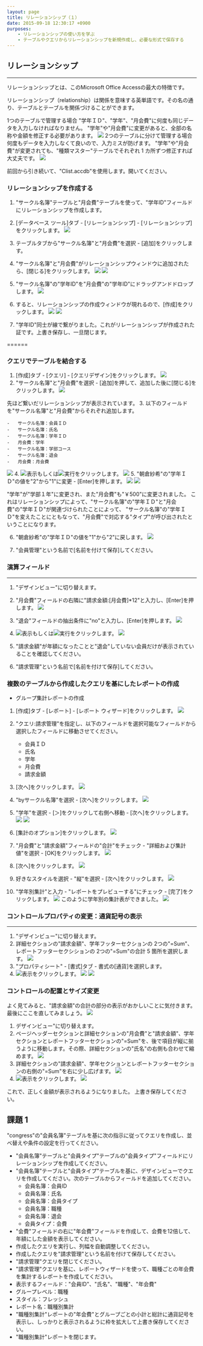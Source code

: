```yaml
---
layout: page
title: リレーションシップ（１）
date: 2015-09-18 12:30:17 +0900
purposes:
    - リレーションシップの使い方を学ぶ
    - テーブルやクエリからリレーションシップを新規作成し、必要な形式で保存する
---
```



## リレーションシップ
--------------
リレーションシップとは、このMicrosoft Office Accessの最大の特徴です。

リレーションシップ（relationship）は関係を意味する英単語です。その名の通り、テーブルとテーブルを関係づけることができます。

1つのテーブルで管理する場合
"学年ＩＤ"、"学年"、"月会費"に何度も同じデータを入力しなければなりません。
"学年"や"月会費"に変更があると、全部の名称や金額を修正する必要があります。
![](./pic/rs1.png)
2つのテーブルに分けて管理する場合
何度もデータを入力しなくて良いので、入力ミスが防げます。
"学年"や"月会費"が変更されても、"種類マスター"テーブルでそれぞれ 1 カ所ずつ修正すれば大丈夫です。
![](./pic/rs2.png)


前回から引き続いて、"Clist.accdb"を使用します。開いてください。

### リレーションシップを作成する

1. "サークル名簿"テーブルと"月会費"テーブルを使って、"学年ID"フィールドにリレーションシップを作成します。

2. [データベース ツール]タブ - [リレーションシップ] - [リレーションシップ]をクリックします。
![](./pic/relationship1.png)
3. テーブルタブから"サークル名簿"と"月会費"を選択 - [追加]をクリックします。
4. "サークル名簿"と"月会費"がリレーションシップウィンドウに追加されたら、[閉じる]をクリックします。
![](./pic/relationship2.png)
![](./pic/relationship3.png)
5. "サークル名簿"の"学年ID"を"月会費"の"学年ID"にドラッグアンドドロップします。
![](./pic/relationship4.png)
6. すると、リレーションシップの作成ウィンドウが現れるので、[作成]をクリックします。
![](./pic/relationship5.png)
![](./pic/relationship6.png)

7.  "学年ID"同士が線で繋がりました。これがリレーションシップが作成された証です。上書き保存し、一旦閉じます。

======
### クエリでテーブルを結合する

1. [作成]タブ - [クエリ] - [クエリデザイン]をクリックします。
![](./pic/rsquery1.png)
2. "サークル名簿"と"月会費"を選択 - [追加]を押して、追加した後に[閉じる]をクリックします。
![](./pic/rsquery2.png)

先ほど繋いだリレーションシップが表示されています。
3. 以下のフィールドを"サークル名簿"と"月会費"からそれぞれ追加します。

    -   サークル名簿：会員ＩＤ
    -   サークル名簿：氏名
    -   サークル名簿：学年ＩＤ
    -   月会費：学年
    -   サークル名簿：学部コース
    -   サークル名簿：退会
    -   月会費：月会費

![](./pic/rsquery3.png)
4. ![表示](./pic/databaseview.png)もしくは![実行](./pic/action.png)をクリックします。
![](./pic/rsquery4.png)
5. "朝倉紗希"の"学年ＩＤ"の値を"2"から"1"に変更 - [Enter]を押します。
![](./pic/rsquery5.png)
![](./pic/rsquery6.png)

"学年"が"学部１年"に変更され、また"月会費"も"￥500"に変更されました。 これはリレーションシップによって、"サークル名簿"の"学年ＩＤ"と"月会費"の"学年ＩＤ"が関連づけられたことによって、 "サークル名簿"の"学年ＩＤ"を変えたことにともなって、"月会費"で対応する"タイプ"が呼び出されたということになります。

6. "朝倉紗希"の"学年ＩＤ"の値を"1"から"2"に戻します。
![](./pic/rsquery７.png)

7. "会員管理"という名前で[名前を付けて保存]してください。


### 演算フィールド
--------------
1. "デザインビュー"に切り替えます。
2. "月会費"フィールドの右隣に"請求金額:[月会費]*12"と入力し、[Enter]を押します。
![](./pic/calculate1.png)
3. "退会"フィールドの抽出条件に"no"と入力し、[Enter]を押します。
![](./pic/calculate2.png)
4. ![表示](./pic/databaseview.png)もしくは![実行](./pic/action.png)をクリックします。
![](./pic/calculate3.png)

5. "請求金額"が年額になったことと"退会"していない会員だけが表示されていることを確認してください。
6. "請求管理"という名前で[名前を付けて保存]してください。



### 複数のテーブルから作成したクエリを基にしたレポートの作成
-   グループ集計レポートの作成

1. [作成]タブ - [レポート] - [レポート ウィザード]をクリックします。
![](./pic/group1.png)
2. "クエリ:請求管理"を指定し、以下のフィールドを選択可能なフィールドから選択したフィールドに移動させてください。

    -   会員ＩＤ
    -   氏名
    -   学年
    -   月会費
    -   請求金額

3. [次へ]をクリックします。
![](./pic/group2.png)
4. "byサークル名簿"を選択 - [次へ]をクリックします。
![](./pic/group3.png)
5. "学年"を選択 - [＞]をクリックして右側へ移動 - [次へ]をクリックします。
![](./pic/group4.png)
![](./pic/group5.png)
6. [集計のオプション]をクリックします。
![](./pic/group6.png)
7. "月会費"と"請求金額"フィールドの"合計"をチェック - "詳細および集計値"を選択 - [OK]をクリックします。
![](./pic/group7.png)
8. [次へ]をクリックします。
![](./pic/group8.png)
9. 好きなスタイルを選択 - "縦"を選択 - [次へ]をクリックします。
![](./pic/group9.png)
10. "学年別集計"と入力 - "レポートをプレビューする"にチェック - [完了]をクリックします。
![](./pic/group10.png)
このように学年別の集計表ができました。
![](./pic/group11.png)


### コントロールプロパティの変更：通貨記号の表示
--------------
1. "デザインビュー"に切り替えます。
2. 詳細セクションの"請求金額"、学年フッターセクションの 2つの"=Sum"、レポートフッターセクシションの 2つの"=Sum"の合計 5 箇所を選択します。
![](./pic/money1.png)
3. "プロパティシート" - [書式]タブ - 書式の[通貨]を選択します。
4. ![表示](./pic/reportview.png)をクリックします。
![](./pic/money2.png)
![](./pic/money3.png)


### コントロールの配置とサイズ変更
よく見てみると、"請求金額"の合計の部分の表示がおかしいことに気付きます。最後にここを直してみましょう。
![](./pic/money4.png)

1. デザインビュー"に切り替えます。
2. ページヘッダーセクションと詳細セクションの"月会費"と"請求金額"、学年セクションとレポートフッターセクションの"=Sum"を、後で項目が縦に揃うように移動します。その際、詳細セクションの"氏名"の右側も合わせて縮めます。
![](./pic/money5.png)
3. 詳細セクションの"請求金額"、学年セクションとレポートフッターセクションの右側の"=Sum"を右に少し広げます。
![](./pic/money6.png)
4. ![表示](./pic/reportview.png)をクリックします。
![](./pic/money7.png)

これで、正しく金額が表示されるようになりました。
上書き保存してください。



課題 1
--------------
"congress"の"会員名簿"テーブルを基に次の指示に従ってクエリを作成し、並べ替えや条件の設定を行ってください。

-   "会員名簿"テーブルと"会員タイプ"テーブルの"会員タイプ"フィールドにリレーションシップを作成してください。
-   "会員名簿"テーブルと"会員タイプ"テーブルを基に、デザインビューでクエリを作成してください。次のテーブルからフィールドを追加してください。
    -   会員名簿：会員ID
    -   会員名簿：氏名
    -   会員名簿：会員タイプ
    -   会員名簿：職種
    -   会員名簿：退会
    -   会員タイプ：会費
-   "会費"フィールドの右に"年会費"フィールドを作成して、会費を12倍して、年額にした金額を表示してください。
-   作成したクエリを実行し、列幅を自動調整してください。
-   作成したクエリを"請求管理"という名前を付けて保存してください。
-   "請求管理"クエリを閉じてください。
-   "請求管理"クエリを基に、レポートウィザードを使って、職種ごとの年会費を集計するレポートを作成してください。
-   表示するフィールド："会員ID"、"氏名"、"職種"、"年会費"
-   グループレベル：職種
-   スタイル：フレッシュ
-   レポート名：職種別集計 
-   "職種別集計"レポートの"年会費"とグループごとの小計と総計に通貨記号を表示し、しっかりと表示されるように枠を拡大して上書き保存してください。
-   "職種別集計"レポートを閉じます。
